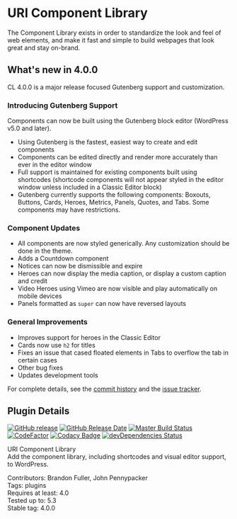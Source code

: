 # URI Component Library

The Component Library exists in order to standardize the look and feel of web elements, and make it fast and simple to build webpages that look great and stay on-brand.

## What's new in 4.0.0

CL 4.0.0 is a major release focused Gutenberg support and customization.

### Introducing Gutenberg Support

Components can now be built using the Gutenberg block editor (WordPress v5.0 and later).

* Using Gutenberg is the fastest, easiest way to create and edit components
* Components can be edited directly and render more accurately than ever in the editor window
* Full support is maintained for existing components built using shortcodes (shortcode components will not appear styled in the editor window unless included in a Classic Editor block)
* Gutenberg currently supports the following components: Boxouts, Buttons, Cards, Heroes, Metrics, Panels, Quotes, and Tabs.  Some components may have restrictions.

### Component Updates
* All components are now styled generically.  Any customization should be done in the theme.
* Adds a Countdown component
* Notices can now be dismissible and expire
* Heroes can now display the media caption, or display a custom caption and credit
* Video Heroes using Vimeo are now visible and play automatically on mobile devices
* Panels formatted as `super` can now have reversed layouts

### General Improvements
* Improves support for heroes in the Classic Editor
* Cards now use `h2` for titles
* Fixes an issue that cased floated elements in Tabs to overflow the tab in certain cases
* Other bug fixes
* Updates development tools

For complete details, see the [commit history](https://github.com/uriweb/uri-component-library/pull/170/commits) and the [issue tracker](https://github.com/uriweb/uri-component-library/issues).

## Plugin Details

[![GitHub release](https://img.shields.io/github/release/uriweb/uri-component-library.svg)](https://github.com/uriweb/uri-component-library/releases/latest)
[![GitHub Release Date](https://img.shields.io/github/release-date/uriweb/uri-component-library.svg)](https://github.com/uriweb/uri-component-library/releases/latest)
[![Master Build Status](https://travis-ci.org/uriweb/uri-component-library.svg?branch=master "Master build status")](https://travis-ci.org/uriweb/uri-component-library)
[![CodeFactor](https://www.codefactor.io/repository/github/uriweb/uri-component-library/badge/master)](https://www.codefactor.io/repository/github/uriweb/uri-component-library/overview/master)
[![Codacy Badge](https://img.shields.io/codacy/grade/043fca0aa28b4b2db799d5daacf2d27d.svg)](https://www.codacy.com/app/uriweb/uri-component-library?utm_source=github.com&amp;utm_medium=referral&amp;utm_content=uriweb/uri-component-library&amp;utm_campaign=Badge_Grade)
[![devDependencies Status](https://david-dm.org/uriweb/uri-component-library/dev-status.svg)](https://david-dm.org/uriweb/uri-component-library?type=dev)

URI Component Library  
Add the component library, including shortcodes and visual editor support, to WordPress.  

Contributors: Brandon Fuller, John Pennypacker  
Tags: plugins  
Requires at least: 4.0  
Tested up to: 5.3  
Stable tag: 4.0.0  
